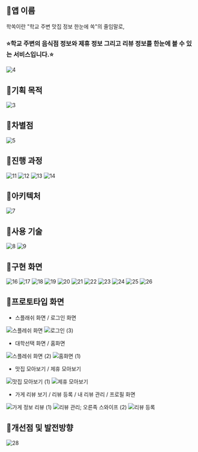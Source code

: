 ## 🧷앱 이름
학쏙이란 "학교 주변 맛집 정보 한눈에 쏙"​의 줄임말로,
### ⭐학교 주변의 음식점 정보와 제휴 정보 그리고 리뷰 정보를 한눈에 볼 수 있는 서비스입니다.⭐

![4](https://github.com/khee2/new-mobilesw/assets/124848492/014a2d2d-6473-4aab-901e-baba73e6f4f4)

## 🧷기획 목적 
![3](https://github.com/khee2/new-mobilesw/assets/124848492/2f747a88-fa50-4d71-9ec2-e64ab72d44cc)

## 🧷차별점
![5](https://github.com/khee2/new-mobilesw/assets/124848492/6c8086d6-c598-482a-b500-e33423d61d51)

## 🧷진행 과정
![11](https://github.com/khee2/new-mobilesw/assets/124848492/0dc3f708-510d-4389-a38c-e08369397291)
![12](https://github.com/khee2/new-mobilesw/assets/124848492/7b16667d-2f9c-4063-96be-0ca05241caca)
![13](https://github.com/khee2/new-mobilesw/assets/124848492/4941e4ee-94fc-4f78-88d1-a8d33c2585ce)
![14](https://github.com/khee2/new-mobilesw/assets/124848492/d594b838-f4fd-4247-911f-cf2895e07ad9)


## 🧷아키텍처
![7](https://github.com/khee2/new-mobilesw/assets/124848492/e1faa5bf-09bb-4f57-811b-f28ca005f129)

## 🧷사용 기술 
![8](https://github.com/khee2/new-mobilesw/assets/124848492/93e511ae-0d62-4bb7-a196-60fc81e3345d)
![9](https://github.com/khee2/new-mobilesw/assets/124848492/e3c5077c-bdda-4c4d-9b9c-a8f0f7dc8f6b)


## 🧷구현 화면
![16](https://github.com/khee2/new-mobilesw/assets/124848492/7dd0c0b9-393d-4c33-89d1-85535d850ae5)
![17](https://github.com/khee2/new-mobilesw/assets/124848492/510ee7ad-60f4-4a2c-a068-80461602c319)
![18](https://github.com/khee2/new-mobilesw/assets/124848492/ef3e93fd-7b78-4d68-a7f2-e26b49ab9498)
![19](https://github.com/khee2/new-mobilesw/assets/124848492/111d63f8-9e61-43a8-84d4-262fe1aa7c21)
![20](https://github.com/khee2/new-mobilesw/assets/124848492/f7768902-8fdd-4940-a3b2-2bb76b7e49d3)
![21](https://github.com/khee2/new-mobilesw/assets/124848492/fd7a5dbb-7ed1-462b-a31f-ccedb758dad6)
![22](https://github.com/khee2/new-mobilesw/assets/124848492/c34b481c-3072-465f-af74-363cba6d9ea6)
![23](https://github.com/khee2/new-mobilesw/assets/124848492/e6b24795-d4ca-4798-a18a-e09ddd13a065)
![24](https://github.com/khee2/new-mobilesw/assets/124848492/5b20b357-83c7-41f3-af6e-5f579694bcfb)
![25](https://github.com/khee2/new-mobilesw/assets/124848492/f4a7e735-b9f5-4a78-b168-3e7f6eab0d57)
![26](https://github.com/khee2/new-mobilesw/assets/124848492/d1c3c831-339c-4e80-9854-5babef31c8da)


## 🧷프로토타입 화면 
- 스플래쉬 화면 / 로그인 화면
  
![스플레쉬 화면](https://github.com/khee2/new-mobilesw/assets/124848492/525e41cc-b3a3-44da-a5db-5c65b7f65a9e)
![로그인 (3)](https://github.com/khee2/new-mobilesw/assets/124848492/8c376ae3-3e33-4777-98db-31955059ac20)

- 대학선택 화면 / 홈화면
  
![스플레쉬 화면 (2)](https://github.com/khee2/new-mobilesw/assets/124848492/3eca33ca-a279-4e3b-8069-2304e3a8fba3)
![홈화면 (1)](https://github.com/khee2/new-mobilesw/assets/124848492/7a916dbb-b484-4792-830a-3587d43c0c3e)

- 맛집 모아보기 / 제휴 모아보기
  
![맛집 모아보기 (1)](https://github.com/khee2/new-mobilesw/assets/124848492/a140d955-0fe2-446c-b9c1-0a6f0c517575)
![제휴 모아보기](https://github.com/khee2/new-mobilesw/assets/124848492/128ee537-6428-499f-af3b-1ecb4dcb3709)

- 가게 리뷰 보기 / 리뷰 등록 / 내 리뷰 관리 / 프로필 화면
  
![가게 정보   리뷰 (1)](https://github.com/khee2/new-mobilesw/assets/124848492/326e8977-8efa-4a61-af7e-a299a4836778)
![리뷰 관리; 오른족 스와이프 (2)](https://github.com/khee2/new-mobilesw/assets/124848492/1f0669b7-32e5-45ce-af97-5b65a7cede0c)
![리뷰 등록](https://github.com/khee2/new-mobilesw/assets/124848492/695930c1-6ded-4726-a4e5-7ade238dc105)


## 🧷개선점 및 발전방향
![28](https://github.com/khee2/new-mobilesw/assets/124848492/21db0386-4520-447d-a450-f1e0ad682ca3)
